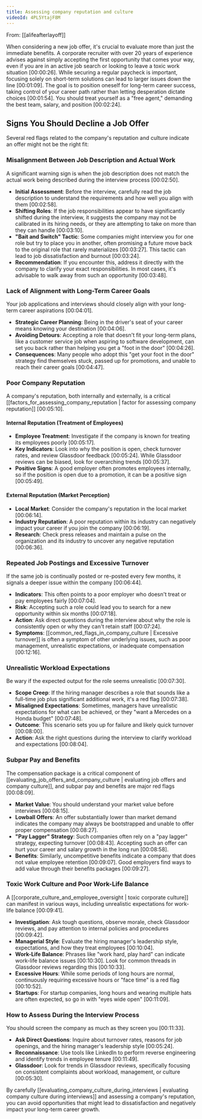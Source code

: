 ```yaml
---
title: Assessing company reputation and culture
videoId: 4PL5YtajF8M
---
```


From: [[alifeafterlayoff]] <br/> 

When considering a new job offer, it's crucial to evaluate more than just the immediate benefits. A corporate recruiter with over 20 years of experience advises against simply accepting the first opportunity that comes your way, even if you are in an active job search or looking to leave a toxic work situation <a class="yt-timestamp" data-t="00:00:26">[00:00:26]</a>. While securing a regular paycheck is important, focusing solely on short-term solutions can lead to larger issues down the line <a class="yt-timestamp" data-t="00:01:09">[00:01:09]</a>. The goal is to position oneself for long-term career success, taking control of your career path rather than letting desperation dictate choices <a class="yt-timestamp" data-t="00:01:54">[00:01:54]</a>. You should treat yourself as a "free agent," demanding the best team, salary, and position <a class="yt-timestamp" data-t="00:02:24">[00:02:24]</a>.

## Signs You Should Decline a Job Offer

Several red flags related to the company's reputation and culture indicate an offer might not be the right fit:

### Misalignment Between Job Description and Actual Work

A significant warning sign is when the job description does not match the actual work being described during the interview process <a class="yt-timestamp" data-t="00:02:50">[00:02:50]</a>.
*   **Initial Assessment**: Before the interview, carefully read the job description to understand the requirements and how well you align with them <a class="yt-timestamp" data-t="00:02:58">[00:02:58]</a>.
*   **Shifting Roles**: If the job responsibilities appear to have significantly shifted during the interview, it suggests the company may not be calibrated in its hiring needs, or they are attempting to take on more than they can handle <a class="yt-timestamp" data-t="00:03:10">[00:03:10]</a>.
*   **"Bait and Switch" Tactic**: Some companies might interview you for one role but try to place you in another, often promising a future move back to the original role that rarely materializes <a class="yt-timestamp" data-t="00:03:27">[00:03:27]</a>. This tactic can lead to job dissatisfaction and burnout <a class="yt-timestamp" data-t="00:03:24">[00:03:24]</a>.
*   **Recommendation**: If you encounter this, address it directly with the company to clarify your exact responsibilities. In most cases, it's advisable to walk away from such an opportunity <a class="yt-timestamp" data-t="00:03:48">[00:03:48]</a>.

### Lack of Alignment with Long-Term Career Goals

Your job applications and interviews should closely align with your long-term career aspirations <a class="yt-timestamp" data-t="00:04:01">[00:04:01]</a>.
*   **Strategic Career Planning**: Being in the driver's seat of your career means knowing your destination <a class="yt-timestamp" data-t="00:04:06">[00:04:06]</a>.
*   **Avoiding Detours**: Accepting a role that doesn't fit your long-term plans, like a customer service job when aspiring to software development, can set you back rather than helping you get a "foot in the door" <a class="yt-timestamp" data-t="00:04:26">[00:04:26]</a>.
*   **Consequences**: Many people who adopt this "get your foot in the door" strategy find themselves stuck, passed up for promotions, and unable to reach their career goals <a class="yt-timestamp" data-t="00:04:47">[00:04:47]</a>.

### Poor Company Reputation

A company's reputation, both internally and externally, is a critical [[factors_for_assessing_company_reputation | factor for assessing company reputation]] <a class="yt-timestamp" data-t="00:05:10">[00:05:10]</a>.

#### Internal Reputation (Treatment of Employees)
*   **Employee Treatment**: Investigate if the company is known for treating its employees poorly <a class="yt-timestamp" data-t="00:05:17">[00:05:17]</a>.
*   **Key Indicators**: Look into why the position is open, check turnover rates, and review Glassdoor feedback <a class="yt-timestamp" data-t="00:05:24">[00:05:24]</a>. While Glassdoor reviews can be biased, look for overarching trends <a class="yt-timestamp" data-t="00:05:37">[00:05:37]</a>.
*   **Positive Signs**: A good employer often promotes employees internally, so if the position is open due to a promotion, it can be a positive sign <a class="yt-timestamp" data-t="00:05:49">[00:05:49]</a>.

#### External Reputation (Market Perception)
*   **Local Market**: Consider the company's reputation in the local market <a class="yt-timestamp" data-t="00:06:14">[00:06:14]</a>.
*   **Industry Reputation**: A poor reputation within its industry can negatively impact your career if you join the company <a class="yt-timestamp" data-t="00:06:19">[00:06:19]</a>.
*   **Research**: Check press releases and maintain a pulse on the organization and its industry to uncover any negative reputation <a class="yt-timestamp" data-t="00:06:36">[00:06:36]</a>.

### Repeated Job Postings and Excessive Turnover

If the same job is continually posted or re-posted every few months, it signals a deeper issue within the company <a class="yt-timestamp" data-t="00:06:44">[00:06:44]</a>.
*   **Indicators**: This often points to a poor employer who doesn't treat or pay employees fairly <a class="yt-timestamp" data-t="00:07:04">[00:07:04]</a>.
*   **Risk**: Accepting such a role could lead you to search for a new opportunity within six months <a class="yt-timestamp" data-t="00:07:18">[00:07:18]</a>.
*   **Action**: Ask direct questions during the interview about why the role is consistently open or why they can't retain staff <a class="yt-timestamp" data-t="00:07:24">[00:07:24]</a>.
*   **Symptoms**: [[common_red_flags_in_company_culture | Excessive turnover]] is often a symptom of other underlying issues, such as poor management, unrealistic expectations, or inadequate compensation <a class="yt-timestamp" data-t="00:12:16">[00:12:16]</a>.

### Unrealistic Workload Expectations

Be wary if the expected output for the role seems unrealistic <a class="yt-timestamp" data-t="00:07:30">[00:07:30]</a>.
*   **Scope Creep**: If the hiring manager describes a role that sounds like a full-time job plus significant additional work, it's a red flag <a class="yt-timestamp" data-t="00:07:38">[00:07:38]</a>.
*   **Misaligned Expectations**: Sometimes, managers have unrealistic expectations for what can be achieved, or they "want a Mercedes on a Honda budget" <a class="yt-timestamp" data-t="00:07:48">[00:07:48]</a>.
*   **Outcome**: This scenario sets you up for failure and likely quick turnover <a class="yt-timestamp" data-t="00:08:00">[00:08:00]</a>.
*   **Action**: Ask the right questions during the interview to clarify workload and expectations <a class="yt-timestamp" data-t="00:08:04">[00:08:04]</a>.

### Subpar Pay and Benefits

The compensation package is a critical component of [[evaluating_job_offers_and_company_culture | evaluating job offers and company culture]], and subpar pay and benefits are major red flags <a class="yt-timestamp" data-t="00:08:09">[00:08:09]</a>.
*   **Market Value**: You should understand your market value before interviews <a class="yt-timestamp" data-t="00:08:15">[00:08:15]</a>.
*   **Lowball Offers**: An offer substantially lower than market demand indicates the company may always be bootstrapped and unable to offer proper compensation <a class="yt-timestamp" data-t="00:08:27">[00:08:27]</a>.
*   **"Pay Lagger" Strategy**: Such companies often rely on a "pay lagger" strategy, expecting turnover <a class="yt-timestamp" data-t="00:08:43">[00:08:43]</a>. Accepting such an offer can hurt your career and salary growth in the long run <a class="yt-timestamp" data-t="00:08:58">[00:08:58]</a>.
*   **Benefits**: Similarly, uncompetitive benefits indicate a company that does not value employee retention <a class="yt-timestamp" data-t="00:09:07">[00:09:07]</a>. Good employers find ways to add value through their benefits packages <a class="yt-timestamp" data-t="00:09:27">[00:09:27]</a>.

### Toxic Work Culture and Poor Work-Life Balance

A [[corporate_culture_and_employee_oversight | toxic corporate culture]] can manifest in various ways, including unrealistic expectations for work-life balance <a class="yt-timestamp" data-t="00:09:41">[00:09:41]</a>.
*   **Investigation**: Ask tough questions, observe morale, check Glassdoor reviews, and pay attention to internal policies and procedures <a class="yt-timestamp" data-t="00:09:42">[00:09:42]</a>.
*   **Managerial Style**: Evaluate the hiring manager's leadership style, expectations, and how they treat employees <a class="yt-timestamp" data-t="00:09:57">[00:10:04]</a>.
*   **Work-Life Balance**: Phrases like "work hard, play hard" can indicate work-life balance issues <a class="yt-timestamp" data-t="00:10:25">[00:10:30]</a>. Look for common threads in Glassdoor reviews regarding this <a class="yt-timestamp" data-t="00:10:33">[00:10:33]</a>.
*   **Excessive Hours**: While some periods of long hours are normal, continuously requiring excessive hours or "face time" is a red flag <a class="yt-timestamp" data-t="00:10:40">[00:10:52]</a>.
*   **Startups**: For startup companies, long hours and wearing multiple hats are often expected, so go in with "eyes wide open" <a class="yt-timestamp" data-t="00:11:00">[00:11:09]</a>.

### How to Assess During the Interview Process

You should screen the company as much as they screen you <a class="yt-timestamp" data-t="00:11:33">[00:11:33]</a>.
*   **Ask Direct Questions**: Inquire about turnover rates, reasons for job openings, and the hiring manager's leadership style <a class="yt-timestamp" data-t="00:05:24">[00:05:24]</a>.
*   **Reconnaissance**: Use tools like LinkedIn to perform reverse engineering and identify trends in employee tenure <a class="yt-timestamp" data-t="00:11:49">[00:11:49]</a>.
*   **Glassdoor**: Look for trends in Glassdoor reviews, specifically focusing on consistent complaints about workload, management, or culture <a class="yt-timestamp" data-t="00:05:30">[00:05:30]</a>.

By carefully [[evaluating_company_culture_during_interviews | evaluating company culture during interviews]] and assessing a company's reputation, you can avoid opportunities that might lead to dissatisfaction and negatively impact your long-term career growth.